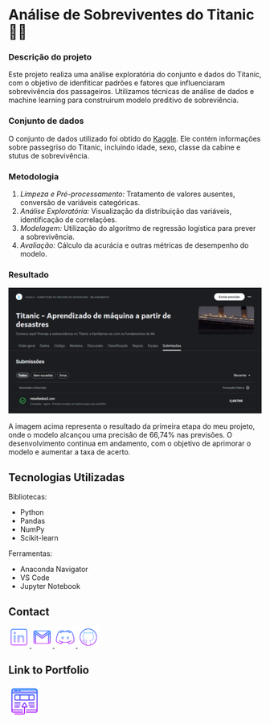 # Análise de Sobreviventes do Titanic 🛟🚢

### Descrição do projeto 
Este projeto realiza uma análise exploratória do conjunto e dados do Titanic, com o objetivo de idenfiticar padrões e fatores que influenciaram sobrevivência dos passageiros. Utilizamos técnicas de análise de dados e machine learning para construirum modelo preditivo de sobreviência.

### Conjunto de dados
O conjunto de dados utilizado foi obtido do [Kaggle](https://www.kaggle.com/competitions/titanic). Ele contém informações sobre passegriso do Titanic, incluindo idade, sexo, classe da cabine e stutus de sobrevivência.

### Metodologia
1.  *Limpeza e Pré-processamento:* Tratamento de valores ausentes, conversão de variáveis categóricas.
2.  *Análise Exploratória:* Visualização da distribuição das variáveis, identificação de correlações.
3.  *Modelagem:* Utilização do algoritmo de regressão logística para prever a sobrevivência.
4.  *Avaliação:* Cálculo da acurácia e outras métricas de desempenho do modelo.


### Resultado

![titanic](imagens/resultado01.png)

A imagem acima representa o resultado da primeira etapa do meu projeto, onde o modelo alcançou uma precisão de 66,74% nas previsões. O desenvolvimento continua em andamento, com o objetivo de aprimorar o modelo e aumentar a taxa de acerto.

## Tecnologias Utilizadas

Bibliotecas:

* Python
* Pandas
* NumPy
* Scikit-learn

Ferramentas:

* Anaconda Navigator
* VS Code
* Jupyter Notebook


## Contact

 
 <a href="https://www.linkedin.com/in/beatrizssaurora/">
  <img width="42px" alt="LinkedIn" title="LinkedIn" src="imagens/icons8-linkedin-64.png">
</a>
<a href="mailto:beatrizssaurora@gmail.com" title="beatrizssaurora@gmail.com">
  <img width="42px" src="imagens/icons8-gmail-64.png" alt="Ícone do Gmail">
</a>
<a href="beatriz02627" alt="Usuário do Discord" title="beatriz02627">
  <img width="42px" src="imagens/icons8-logo-discord-64.png" alt="Ícone do Discord">
</a>
<a href="https://github.com/beatrizssaurora" alt="Github" title="Github">
  <img width="42px" src="imagens/icons8-github-64.png" alt="Github">
</a>

## Link to Portfolio

<a href="https://my-website-beatriz-santos.netlify.app/" alt="site" title="Portfólio">
  <img width="64px" src="imagens/icons8-abrir-no-navegador-64.png" alt="Portfólio">
</a>